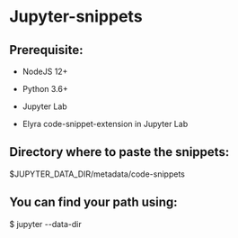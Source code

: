 # Jupyter-snippets

## Prerequisite:
- NodeJS 12+

- Python 3.6+

- Jupyter Lab

- Elyra code-snippet-extension in Jupyter Lab



## Directory where to paste the snippets:

$JUPYTER_DATA_DIR/metadata/code-snippets

## You can find your path using:

$ jupyter --data-dir
